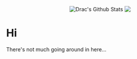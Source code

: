 <p align="center"><img align="center" src="https://github-readme-stats.vercel.app/api?username=DraconicDragon&include_all_commits=true&count_private=true&show_icons=true&line_height=20&title_color=116FFF&icon_color=223FFF&text_color=D3D3D3&bg_color=90,000000,130F40" alt="Drac's Github Stats">
<img align="center" src="https://github-readme-stats.vercel.app/api/top-langs/?username=DraconicDragon&layout=compact&&card_width=445&bg_color=90,130F40,000000&title_color=116FFF&text_color=FFFFFF&icon_color=FFFFFF"/></p>
<h1>Hi</h1>

There's not much going around in here...
